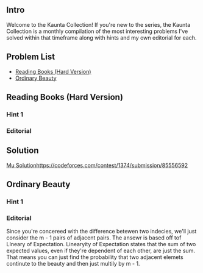 ## Intro
Welcome to the Kaunta Collection! If you're new to the series, the Kaunta Collection is a monthly compilation of the most interesting problems I've solved within that timeframe along with hints and my own editorial for each.

## Problem List
- [Reading Books (Hard Version)](https://codeforces.com/contest/1374/problem/E2)
- [Ordinary Beauty](https://atcoder.jp/contests/soundhound2018-summer-qual/tasks/soundhound2018_summer_qual_c)

## Reading Books (Hard Version)

### Hint 1

### Editorial


## Solution
[Mu Solution]()https://codeforces.com/contest/1374/submission/85556592

## Ordinary Beauty
### Hint 1
### Editorial
Since you're concereed with the difference betewen two indecies, we'll just consider the m - 1 pairs of adjacent pairs. The ansewr is based off tof LIneary of Expectation. Linearyity of Expectation states that the sum of two expected values, even if they're dependent of each other, are just the sum. That means you can just find the probability that two adjacent elemets continute to the beauty and then just multily by m - 1.

